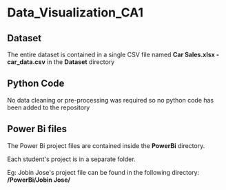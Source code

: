 # Data_Visualization_CA1

## Dataset
The entire dataset is contained in a single CSV file named __Car Sales.xlsx - car_data.csv__ in the __Dataset__ directory

## Python Code
No data cleaning or pre-processing was required so no python code has been added to the repository

## Power Bi files 
The Power Bi project files are contained inside the __PowerBi__ directory. 

Each student's project is in a separate folder. 

Eg: Jobin Jose's project file can be found in the following directory: __/PowerBi/Jobin Jose/__

